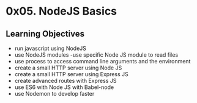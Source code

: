 # 0x05. NodeJS Basics
## Learning Objectives
- run javascript using NodeJS
- use NodeJS modules
 -use specific Node JS module to read files
- use process to access command line arguments and the environment
- create a small HTTP server using Node JS
- create a small HTTP server using Express JS
- create advanced routes with Express JS
- use ES6 with Node JS with Babel-node
- use Nodemon to develop faster

